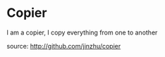 # Copier

  I am a copier, I copy everything from one to another

  source: http://github.com/jinzhu/copier